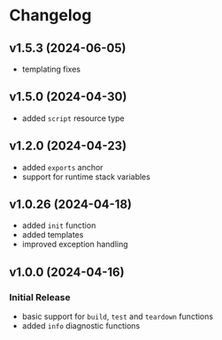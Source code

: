# Changelog

## v1.5.3 (2024-06-05)

 * templating fixes

## v1.5.0 (2024-04-30)

 * added `script` resource type

## v1.2.0 (2024-04-23)

 * added `exports` anchor
 * support for runtime stack variables
 
## v1.0.26 (2024-04-18)

 * added `init` function
 * added templates
 * improved exception handling

## v1.0.0 (2024-04-16)

### Initial Release

 * basic support for `build`, `test` and `teardown` functions
 * added `info` diagnostic functions